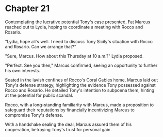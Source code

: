 # Chapter 21
Contemplating the lucrative potential Tony's case presented, Fat Marcus reached out to Lydia, hoping to coordinate a meeting with Rocco and Rosario.

"Lydia, hope all's well. I need to discuss Tony Sicily's situation with Rocco and Rosario. Can we arrange that?"

"Sure, Marcus. How about this Thursday at 10 a.m.?" Lydia proposed.

"Perfect. See you then," Marcus confirmed, seeing an opportunity to further his own interests.

Seated in the lavish confines of Rocco's Coral Gables home, Marcus laid out Tony's defense strategy, highlighting the evidence Tony possessed against Rocco and Rosario. He detailed Tony's intention to subpoena them, hinting at the potential for public scandal.

Rocco, with a long-standing familiarity with Marcus, made a proposition to safeguard their reputations by financially incentivizing Marcus to compromise Tony's defense.

With a handshake sealing the deal, Marcus assured them of his cooperation, betraying Tony's trust for personal gain.
